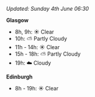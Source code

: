 *Updated: Sunday 4th June 06:30*

**Glasgow**

* 8h, 9h: :sunny: Clear
* 10h: :partly_sunny: Partly Cloudy
* 11h - 14h: :sunny: Clear
* 15h - 18h: :partly_sunny: Partly Cloudy
* 19h: :cloud: Cloudy

**Edinburgh**

* 8h - 19h: :sunny: Clear
